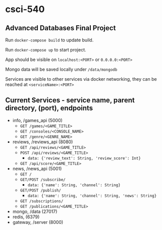 # csci-540
## Advanced Databases Final Project

Run `docker-compose build` to update build.

Run `docker-compose up` to start project.

App should be visible on `localhost:<PORT>` or `0.0.0.0:<PORT>`

Mongo data will be saved locally under `/data/mongodb`

Services are visible to other services via docker networking, they can be reached at `<serviceName>:<PORT>`


## Current Services - service name, parent directory, (port), endpoints
- info, /games_api (5000)
	- `GET /games/<GAME_TITLE>`
	- `GET /consoles/<CONSOLE_NAME>`
	- `GET /genre/<GENRE_NAME>`
- reviews, /reviews_api (8080)
	- `GET /api/reviews/<GAME_TITLE>`
	- `POST /api/reviews/<GAME_TITLE>`
		- `data: {'review_text': String, 'review_score': Int}`
	- `GET /api/score/<GAME_TITLE>`
- news, /news_api (5001)
	- `GET /`
	- `GET/POST /subscribe/`
		- `data: {'name': String, 'channel': String}`
	- `GET/POST /publish/`
		- `data: {'name': String, 'channel': String, 'news': String}`
	- `GET /subscriptions/`
	- `GET /publications/<GAME_TITLE>`
- mongo, /data (27017)
- redis, (6379)
- gateway, /server (8000)
